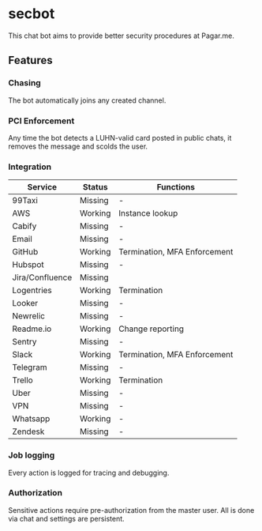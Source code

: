 # secbot

This chat bot aims to provide better security procedures at Pagar.me.

## Features

### Chasing

The bot automatically joins any created channel.

### PCI Enforcement

Any time the bot detects a LUHN-valid card posted in public chats, it removes the message and scolds the user.

### Integration

| Service | Status  | Functions |
|---------|---------|-----------|
| 99Taxi | Missing | - |
| AWS | Working | Instance lookup |
| Cabify | Missing| - |
| Email | Missing | - |
| GitHub  | Working | Termination, MFA Enforcement |
| Hubspot | Missing | - |
| Jira/Confluence | Missing |
| Logentries  | Working | Termination |
| Looker | Missing | - |
| Newrelic | Missing | - |
| Readme.io | Working | Change reporting |
| Sentry | Missing | - |
| Slack | Working | Termination, MFA Enforcement |
| Telegram | Missing | - |
| Trello  | Working | Termination |
| Uber | Missing | - |
| VPN | Missing | - |
| Whatsapp | Working | - |
| Zendesk | Missing | - |

### Job logging

Every action is logged for tracing and debugging.

### Authorization

Sensitive actions require pre-authorization from the master user. All is done via chat and settings are persistent.
